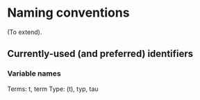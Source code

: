 # Naming conventions

(To extend).

## Currently-used (and preferred) identifiers

### Variable names

Terms: t, term
Type: (t), typ, tau

